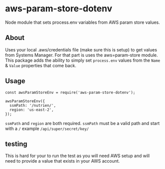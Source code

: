 # aws-param-store-dotenv
Node module that sets process.env variables from AWS param store values. 

## About
Uses your local .aws/credentials file (make sure this is setup) to get values from Systems Manager. For that part is uses the aws=param-store module.
This package adds the ability to simply set `process.env` values from the `Name` & `Value` properties that come back. 

## Usage


```
const awsParamStoreEnv = require('aws-param-store-dotenv');

awsParamStoreEnv({
  ssmPath: '/nutrien/',
  region: 'us-east-2',
});

```

`ssmPath` and `region` are both required. 
`ssmPath` must be a valid path and start with a `/` example `/api/super/secret/key/`

## testing
This is hard for your to run the test as you will need AWS setup and will need to provide a value that exists in your AWS account.
